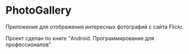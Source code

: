 # PhotoGallery

Приложение для отображения интересных фотографий с сайта Flickr.

Проект сделан по книге "Android. Программирование для профессионалов"
